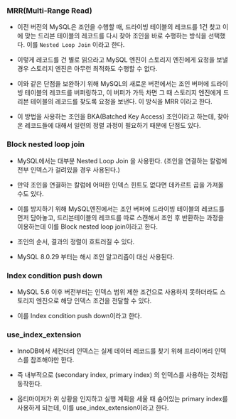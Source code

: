 
### MRR(Multi-Range Read)

- 이전 버전의 MySQL은 조인을 수행할 때, 드라이빙 테이블의 레코드를 1건 찾고 이에 맞는 드리븐 테이블의 레코드를 다시 찾아 조인을 바로 수행하는 방식을 선택했다. 이를 `Nested Loop Join` 이라고 한다.

- 이렇게 레코드를 건 별로 읽으라고 MySQL 엔진이 스토리지 엔진에게 요청을 보낼 경우 스토리지 엔진은 아무런 최적화도 수행할 수 없다.

- 이와 같은 단점을 보완하기 위해 MySQL의 새로운 버전에서는 조인 버퍼에 드라이빙 테이블의 레코드를 버퍼링하고, 이 버퍼가 가득 차면 그 때 스토리지 엔진에게 드리븐 테이블의 레코드를 찾도록 요청을 보낸다. 이 방식을 MRR 이라고 한다.

- 이 방법을 사용하는 조인을 BKA(Batched Key Access) 조인이라고 하는데, 찾아온 레코드들에 대해서 일련의 정렬 과정이 필요하기 때문에 단점도 있다. 


### Block nested loop join

- MySQL에서는 대부분 Nested Loop Join 을 사용한다. (조인을 연결하는 칼럼에 전부 인덱스가 걸려있을 경우 사용된다.)

- 만약 조인을 연결하는 칼럼에 어떠한 인덱스 힌트도 없다면 데카르트 곱을 가져올 수도 있다.

- 이를 방지하기 위해 MySQL엔진에서는 조인 버퍼에 드라이빙 테이블의 레코드를 먼저 담아놓고, 드리븐테이블의 레코드를 따로 스캔해서 조인 후 반환하는 과정을 이용하는데 이를 Block nested loop join이라고 한다.

- 조인의 순서, 결과의 정렬이 흐트러질 수 있다.

- MySQL 8.0.29 부터는 해시 조인 알고리즘이 대신 사용된다.


### Index condition push down

- MySQL 5.6 이후 버전부터는 인덱스 범위 제한 조건으로 사용하지 못하더라도 스토리지 엔진으로 해당 인덱스 조건을 전달할 수 있다.

- 이를 Index condition push down이라고 한다.

### use_index_extension

- InnoDB에서 세컨더리 인덱스는 실제 데이터 레코드를 찾기 위해 프라이머리 인덱스를 참조해야만 한다.

- 즉 내부적으로 (secondary index, primary index) 의 인덱스를 사용하는 것처럼 동작한다.

- 옵티마이저가 위 상황을 인지하고 실행 계획을 세울 때 숨어있는 primary index를 사용하게 되는데, 이를 use_index_extension이라고 한다.
